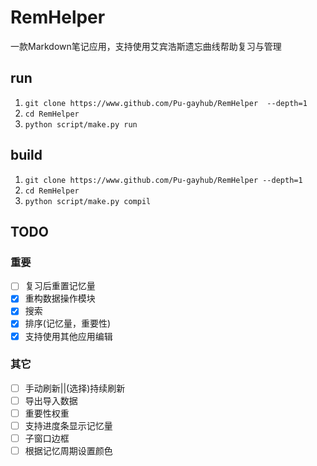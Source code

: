 # RemHelper
一款Markdown笔记应用，支持使用艾宾浩斯遗忘曲线帮助复习与管理

## run
1. `git clone https://www.github.com/Pu-gayhub/RemHelper  --depth=1`
2. `cd RemHelper`
3. `python script/make.py run`

## build
1. `git clone https://www.github.com/Pu-gayhub/RemHelper --depth=1`
2. `cd RemHelper`
3. `python script/make.py compil`

## TODO

### 重要

+ [ ] 复习后重置记忆量
+ [x] 重构数据操作模块
+ [x] 搜索
+ [x] 排序(记忆量，重要性)
+ [x] 支持使用其他应用编辑

### 其它

+ [ ] 手动刷新||(选择)持续刷新
+ [ ] 导出导入数据
+ [ ] 重要性权重
+ [ ] 支持进度条显示记忆量
+ [ ] 子窗口边框
+ [ ] 根据记忆周期设置颜色
